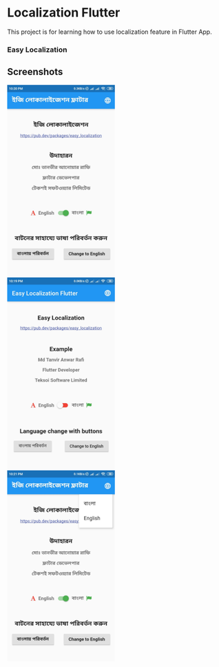 # Localization Flutter

This project is for learning how to use localization feature in Flutter App.

### Easy Localization
    
 
## Screenshots
<img src="screenshots/one.jpg" width="250"> &nbsp;&nbsp;&nbsp;&nbsp;&nbsp;&nbsp;&nbsp;&nbsp;&nbsp;&nbsp; <img src="screenshots/two.jpg" width="250">&nbsp;&nbsp;&nbsp;&nbsp;&nbsp;&nbsp;&nbsp;&nbsp;&nbsp;&nbsp; <img src="screenshots/three.jpg" width="250">
